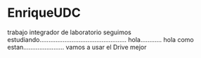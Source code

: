 # EnriqueUDC
trabajo integrador de laboratorio
seguimos estudiando.................................................
hola............
hola como estan.......................
vamos a usar el Drive mejor
